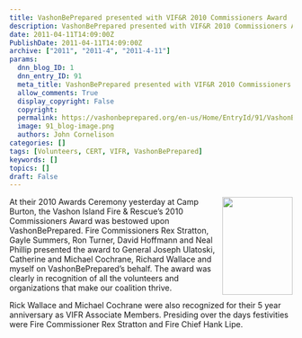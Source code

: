 ```yaml
---
title: VashonBePrepared presented with VIF&R 2010 Commissioners Award
description: VashonBePrepared presented with VIF&R 2010 Commissioners Award
date: 2011-04-11T14:09:00Z
PublishDate: 2011-04-11T14:09:00Z
archive: ["2011", "2011-4", "2011-4-11"]
params:
  dnn_blog_ID: 1
  dnn_entry_ID: 91
  meta_title: VashonBePrepared presented with VIF&R 2010 Commissioners Award
  allow_comments: True
  display_copyright: False
  copyright:
  permalink: https://vashonbeprepared.org/en-us/Home/EntryId/91/VashonBePrepared-presented-with-VIF-amp-R-2010-Commissioners-Award
  image: 91_blog-image.png
  authors: John Cornelison
categories: []
tags: [Volunteers, CERT, VIFR, VashonBePrepared]
keywords: []
topics: []
draft: False
---
```


<p><a href="./images/91/VIFR-Commissioners_5F38-ff_1267614c_2.jpg"><img title="" border="0" alt="" align="right" width="125" height="174" style="background-image: none; border-right-width: 0px; margin: 0px 0px 0px 6px; padding-left: 0px; padding-right: 0px; display: inline; float: right; border-top-width: 0px; border-bottom-width: 0px; border-left-width: 0px; padding-top: 0px" src="./images/91/VIFR-Commissioners_5F38-ff_1267614c_thumb.jpg" /></a><a target="_blank" href="http://www.VIFR.org"><img align="left" style="display: inline; float: left" alt="" src="http://www.nationaltestingnetwork.com/images/logos/vifr_wa_08.gif" /></a>At their 2010 Awards Ceremony yesterday at Camp Burton, the Vashon Island Fire &amp; Rescue’s 2010 Commissioners Award was bestowed upon VashonBePrepared. Fire Commissioners Rex Stratton, Gayle Summers, Ron Turner, David Hoffmann and Neal Phillip presented the award to General Joseph Ulatoski, Catherine and Michael Cochrane, Richard Wallace and myself on VashonBePrepared’s behalf. The award was clearly in recognition of all the volunteers and organizations that make our coalition thrive.</p>
<p>Rick Wallace and Michael Cochrane were also recognized for their 5 year anniversary as VIFR Associate Members. Presiding over the days festivities were Fire Commissioner Rex Stratton and Fire Chief Hank Lipe.</p>
